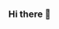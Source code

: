 ### Hi there 👋

<!--
**Ekaiman/Ekaiman** is a ✨ _special_ ✨ repository because its `README.md` (this file) appears on your GitHub profile.

Here are some ideas to get you started:

- 😄 Pronouns: she/her
- 🌱 I’m currently learning React and Cypress!
- 💬 Ask me about: JavaScript, HTML/CSS
- 📫 How to reach me: emilikaiman@gmail.com
- 😄 Pronouns: she/her
- ⚡ Fun fact: I love being outside!
-->
